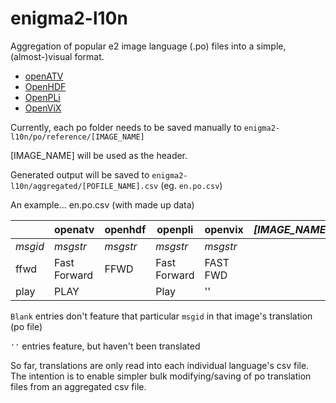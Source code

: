 # enigma2-l10n
Aggregation of popular e2 image language (.po) files into a simple, (almost-)visual format.

- [openATV](https://github.com/openatv/enigma2/tree/6.4/po)
- [OpenHDF](https://github.com/openhdf/enigma2/tree/master/po)
- [OpenPLi](https://github.com/openpli/enigma2/tree/develop/po)
- [OpenViX](https://github.com/openvix/enigma2/tree/master/po)

Currently, each po folder needs to be saved manually to 
`enigma2-l10n/po/reference/[IMAGE_NAME]`

[IMAGE_NAME] will be used as the header.

Generated output will be saved to 
`enigma2-l10n/aggregated/[POFILE_NAME].csv` (eg. `en.po.csv`)

An example...
en.po.csv (with made up data)

||openatv|openhdf|openpli|openvix|*[IMAGE_NAME]*|
|---|---|---|---|---|---|
*msgid*|*msgstr*|*msgstr*|*msgstr*|*msgstr*||
ffwd|Fast Forward|FFWD|Fast Forward|FAST FWD||
play|PLAY||Play|''||

`Blank` entries don't feature that particular `msgid` in that image's translation (po file)

`''` entries feature, but haven't been translated

So far, translations are only read into each individual language's csv file. 
The intention is to enable simpler bulk modifying/saving of po translation files 
from an aggregated csv file.
